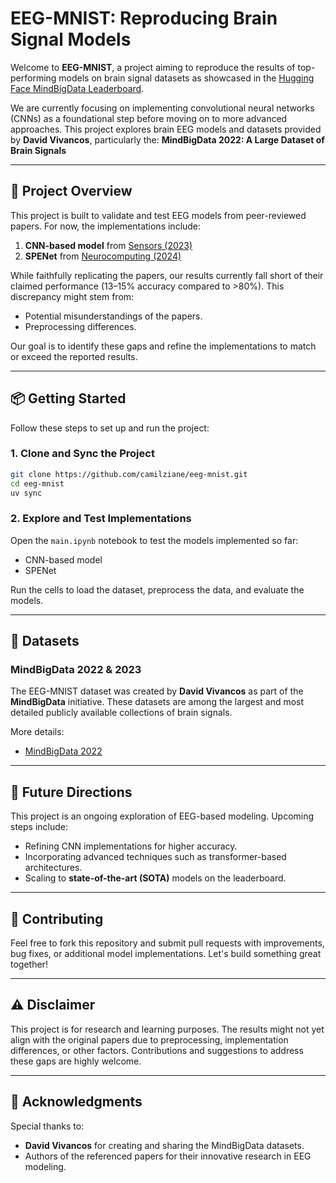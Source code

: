 # EEG-MNIST: Reproducing Brain Signal Models

Welcome to **EEG-MNIST**, a project aiming to reproduce the results of top-performing models on brain signal datasets as showcased in the [Hugging Face MindBigData Leaderboard](https://huggingface.co/spaces/DavidVivancos/MindBigData-Leaderboard).

We are currently focusing on implementing convolutional neural networks (CNNs) as a foundational step before moving on to more advanced approaches. This project explores brain EEG models and datasets provided by **David Vivancos**, particularly the: **MindBigData 2022: A Large Dataset of Brain Signals**

---

## 🧠 Project Overview

This project is built to validate and test EEG models from peer-reviewed papers. For now, the implementations include:

1. **CNN-based model** from [Sensors (2023)](https://doi.org/10.3390/s23239351)
2. **SPENet** from [Neurocomputing (2024)](https://doi.org/10.1016/j.neucom.2024.127654)

While faithfully replicating the papers, our results currently fall short of their claimed performance (13–15% accuracy compared to >80%). This discrepancy might stem from:

- Potential misunderstandings of the papers.
- Preprocessing differences.

Our goal is to identify these gaps and refine the implementations to match or exceed the reported results.

---

## 📦 Getting Started

Follow these steps to set up and run the project:

### 1. Clone and Sync the Project

```bash
git clone https://github.com/camilziane/eeg-mnist.git
cd eeg-mnist
uv sync
```

### 2. Explore and Test Implementations

Open the `main.ipynb` notebook to test the models implemented so far:

- CNN-based model
- SPENet

Run the cells to load the dataset, preprocess the data, and evaluate the models.

---

## 📄 Datasets

### MindBigData 2022 & 2023

The EEG-MNIST dataset was created by **David Vivancos** as part of the **MindBigData** initiative. These datasets are among the largest and most detailed publicly available collections of brain signals.

More details:

- [MindBigData 2022](https://huggingface.co/datasets/DavidVivancos/MindBigData2022)

---

## 🚠 Future Directions

This project is an ongoing exploration of EEG-based modeling. Upcoming steps include:

- Refining CNN implementations for higher accuracy.
- Incorporating advanced techniques such as transformer-based architectures.
- Scaling to **state-of-the-art (SOTA)** models on the leaderboard.

---

## 🤖 Contributing

Feel free to fork this repository and submit pull requests with improvements, bug fixes, or additional model implementations. Let's build something great together!

---

## ⚠️ Disclaimer

This project is for research and learning purposes. The results might not yet align with the original papers due to preprocessing, implementation differences, or other factors. Contributions and suggestions to address these gaps are highly welcome.

---

## 🌟 Acknowledgments

Special thanks to:

- **David Vivancos** for creating and sharing the MindBigData datasets.
- Authors of the referenced papers for their innovative research in EEG modeling.

